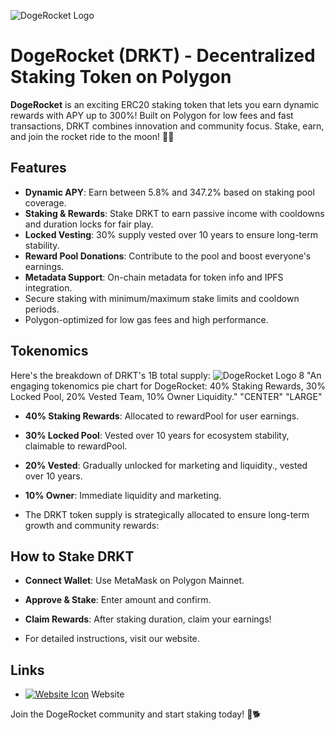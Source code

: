 ![DogeRocket Logo](https://gray-past-falcon-384.mypinata.cloud/ipfs/bafkreign7g276yq7ss6cqo7gtnrbvwrh5qbxmhgboamwdoiy5sv5lo6j4i)

# DogeRocket (DRKT) - Decentralized Staking Token on Polygon

**DogeRocket** is an exciting ERC20 staking token that lets you earn dynamic rewards with APY up to 300%! Built on Polygon for low fees and fast transactions, DRKT combines innovation and community focus. Stake, earn, and join the rocket ride to the moon! 🚀🐶

## Features
- **Dynamic APY**: Earn between 5.8% and 347.2% based on staking pool coverage.
- **Staking & Rewards**: Stake DRKT to earn passive income with cooldowns and duration locks for fair play.
- **Locked Vesting**: 30% supply vested over 10 years to ensure long-term stability.
- **Reward Pool Donations**: Contribute to the pool and boost everyone's earnings.
- **Metadata Support**: On-chain metadata for token info and IPFS integration.
- Secure staking with minimum/maximum stake limits and cooldown periods.
- Polygon-optimized for low gas fees and high performance.

## Tokenomics
Here's the breakdown of DRKT's 1B total supply:
![DogeRocket Logo](https://gray-past-falcon-384.mypinata.cloud/ipfs/bafkreie6nzmivbe4hfh333msh2ulxrwxfpefctahimyzry3loz4sii7jgi)
<argument name="image_id">8</argument>
<argument name="caption">"An engaging tokenomics pie chart for DogeRocket: 40% Staking Rewards, 30% Locked Pool, 20% Vested Team, 10% Owner Liquidity."</argument>
<argument name="align">"CENTER"</argument>
<argument name="size">"LARGE"</argument>


- **40% Staking Rewards**: Allocated to rewardPool for user earnings.
- **30% Locked Pool**: Vested over 10 years for ecosystem stability, claimable to rewardPool.
- **20% Vested**: Gradually unlocked for marketing and liquidity., vested over 10 years.
- **10% Owner**: Immediate liquidity and marketing.

- The DRKT token supply is strategically allocated to ensure long-term growth and community rewards:

## How to Stake DRKT
- **Connect Wallet**: Use MetaMask on Polygon Mainnet.
- **Approve & Stake**: Enter amount and confirm.
- **Claim Rewards**: After staking duration, claim your earnings!

- For detailed instructions, visit our website.

## Links
- [![Website Icon](https://example.com/website-icon.png)](https://dogerocket.site) Website


Join the DogeRocket community and start staking today! 🚀🐕
